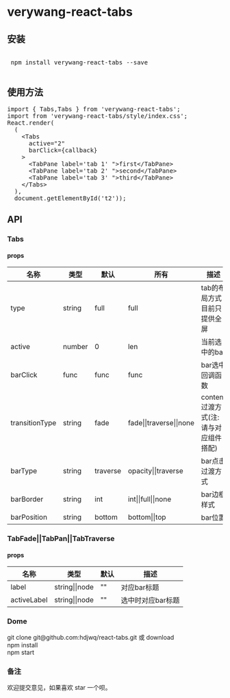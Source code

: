 <h1>
 verywang-react-tabs
</h1>
<h2>
安装
</h2>
<div class="highlight highlight-source-js">
<pre>
<span class="pl-smi">
 npm install verywang-react-tabs --save
</span>
</pre>
</div>
<h2>
 使用方法
</h2>
<div class="highlight highlight-source-js">
<pre>
<span class="pl-k">import</span> { <span class="pl-smi">Tabs</span>,<span class="pl-smi">Tabs</span> } <span class="pl-k">from</span><span class="pl-s"><span class="pl-pds"> '</span>verywang-react-tabs<span class="pl-pds">'</span></span>;
<span class="pl-k">import </span><span class="pl-k">from</span><span class="pl-s"><span class="pl-pds"> '</span>verywang-react-tabs/style/index.css<span class="pl-pds">'</span></span>;
<span class="pl-smi">React</span>.<span class="pl-en">render</span>(
  (
    <span class="pl-k">&lt;</span>Tabs
      active<span class="pl-k">=</span><span class="pl-s"><span class="pl-pds">"</span>2<span class="pl-pds">"</span></span>
      barClick<span class="pl-k">=</span>{callback}
    <span class="pl-k">&gt;</span>
      <span class="pl-k">&lt;</span>TabPane label<span class="pl-k">=</span><span class="pl-s"><span class="pl-pds">'</span>tab 1<span class="pl-pds">'</span></span> <span class="pl-pds">"</span></span><span class="pl-k">&gt;</span>first<span class="pl-k">&lt;</span><span class="pl-k">/</span>TabPane<span class="pl-k">&gt;</span>
      <span class="pl-k">&lt;</span>TabPane label<span class="pl-k">=</span><span class="pl-s"><span class="pl-pds">'</span>tab 2<span class="pl-pds">'</span></span> <span class="pl-pds">"</span></span><span class="pl-k">&gt;</span>second<span class="pl-k">&lt;</span><span class="pl-k">/</span>TabPane<span class="pl-k">&gt;</span>
      <span class="pl-k">&lt;</span>TabPane label<span class="pl-k">=</span><span class="pl-s"><span class="pl-pds">'</span>tab 3<span class="pl-pds">'</span></span> <span class="pl-pds">"</span></span><span class="pl-k">&gt;</span>third<span class="pl-k">&lt;</span><span class="pl-k">/</span>TabPane<span class="pl-k">&gt;</span>
    <span class="pl-k">&lt;</span><span class="pl-k">/</span>Tabs<span class="pl-k">&gt;</span>
  ),
  <span class="pl-c1">document</span>.<span class="pl-c1">getElementById</span>(<span class="pl-s"><span class="pl-pds">'</span>t2<span class="pl-pds">'</span></span>));
</pre>
</div>
<h2>
 API
</h2>
<h3>Tabs</h3>
<h4>props</h4>
<table>
<thead>
    <tr>
        <th>名称</th>
        <th>类型</th>
        <th>默认</th>
        <th>所有</th>
        <th>描述</th>
    </tr>
    </thead>
    <tbody>
    <tr><td>type</td><td>string</td><td>full</td><td>full</td><td>tab的布局方式目前只提供全屏</td></tr>
    <tr><td>active</td><td>number</td><td>0</td><td>len</td><td>当前选中的bar</td></tr>
    <tr><td>barClick</td><td>func</td><td>func</td><td>func</td><td>bar选中回调函数</td></tr>
    <tr><td>transitionType</td><td>string</td><td>fade</td><td>fade||traverse||none</td><td>content过渡方式(注:请与对应组件搭配)</td></tr>
    <tr><td>barType</td><td>string</td><td>traverse</td><td>opacity||traverse</td><td>bar点击过渡方式</td></tr>
    <tr><td>barBorder</td><td>string</td><td>int</td><td>int||full||none</td><td>bar边框样式</td></tr>
    <tr><td>barPosition</td><td>string</td><td>bottom</td><td>bottom||top</td><td>bar位置</td></tr>
    </tbody>
</table>
<h3>TabFade||TabPan||TabTraverse</h3>
<h4>props</h4>
<table>
<thead>
    <tr>
        <th>名称</th>
        <th>类型</th>
        <th>默认</th>
        <th>描述</th>
    </tr>
    </thead>
    <tbody>
    <tr><td>label</td><td>string||node</td><td>""</td><td>对应bar标题</td></tr>
    <tr><td>activeLabel</td><td>string||node</td><td>""</td><td>选中时对应bar标题</td></tr>
    </tbody>
</table>
<h3>Dome</h3>
<span class="pl-smi">
 git clone git@github.com:hdjwq/react-tabs.git 或 download
</span>
<br/>
<span class="pl-smi">
npm install
</span>
<br/>
<span class="pl-smi">
npm start
</span>

<h3>备注</h3>
<span class="pl-smi">
 欢迎提交意见，如果喜欢 star 一个呗。
</span>